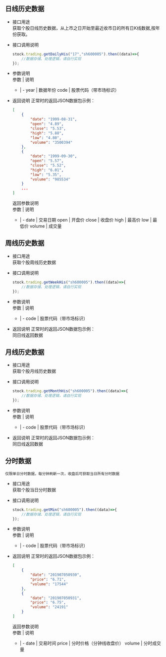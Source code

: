 ## 日线历史数据  
- 接口用途  
    获取个股日线历史数据，从上市之日开始至最近收市日的所有日K线数据,按年份获取。
- 接口调用说明
    ``` javascript
    stock.trading.getDailyHis("17","sh600005").then((data)=>{
        //数据存储、处理逻辑，请自行实现
    });
    ```
- 参数说明  
    参数 | 说明
    - | -
    year | 数据年份
    code | 股票代码（带市场标识）


- 返回说明 正常时的返回JSON数据包示例：
    ``` JSON
    [
        {
            "date": "1999-08-31",
            "open": "4.89",
            "close": "5.53",
            "high": "5.88",
            "low": "4.80",
            "volume": "3500394"
        },
        {
            "date": "1999-09-30",
            "open": "5.57",
            "close": "5.52",
            "high": "6.01",
            "low": "5.35",
            "volume": "985534"
        }
        ...
    ]
    ```
    返回参数说明  
    参数 | 说明
    - | -
    date | 交易日期
    open | 开盘价
    close | 收盘价
    high | 最高价
    low | 最低价
    volume | 成交量

## 周线历史数据
- 接口用途  
    获取个股周线历史数据
- 接口调用说明
    ``` javascript
    stock.trading.getWeekHis("sh600005").then((data)=>{
        //数据存储、处理逻辑，请自行实现
    });
    ```
- 参数说明  
    参数 | 说明
    - | -
    code | 股票代码（带市场标识）


- 返回说明 正常时的返回JSON数据包示例：  
    同日线返回数据

## 月线历史数据
- 接口用途  
    获取个股月线历史数据
- 接口调用说明
    ``` javascript
    stock.trading.getMonthHis("sh600005").then((data)=>{
        //数据存储、处理逻辑，请自行实现
    });
    ```
- 参数说明  
    参数 | 说明
    - | -
    code | 股票代码（带市场标识）


- 返回说明 正常时的返回JSON数据包示例：  
    同日线返回数据

## 分时数据
    仅限单日分时数据，每分钟刷新一次，收盘后可获取当日所有分时数据
- 接口用途  
    获取个股当日分时数据
- 接口调用说明
    ``` javascript
    stock.trading.getMin("sh600005").then((data)=>{
        //数据存储、处理逻辑，请自行实现
    });
    ```
- 参数说明  
    参数 | 说明
    - | -
    code | 股票代码（带市场标识）


- 返回说明 正常时的返回JSON数据包示例：  
    ``` JSON
    [
        {
            "date": "201907050930",
            "price": "6.71",
            "volume": "17544"
        },
        {
            "date": "201907050931",
            "price": "6.75",
            "volume": "24191"
        }
    ]
    ```
    返回参数说明  
    参数 | 说明
    - | -
    date | 交易时间
    price | 分时价格（分钟线收盘价）
    volume | 分时成交量